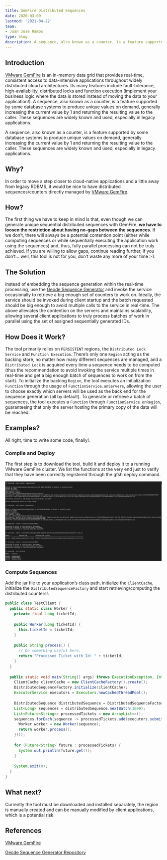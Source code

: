 ```yaml
---
title: GemFire Distributed Sequences
date: 2020-03-09
lastmod: '2021-04-22'
team:
- Juan Jose Ramos
type: blog
description: A sequence, also known as a counter, is a feature supported by some database systems to produce unique values on demand. Use the GemFire Sequence Generator and invoke the service to retrieve a set of counters to work on.
---
```


## Introduction
[VMware GemFire](https://tanzu.vmware.com/gemfire) is an in-memory data grid that provides real-time, consistent access to data-intensive applications throughout widely distributed cloud architectures. Its many features include fault-tolerance, high-availability, distributed locks and function execution (implement your business logic where the data is stored instead of moving the data to your application!).
A sequence, also known as a counter, is a feature supported by some database systems to produce unique values on demand, generally increasing the current value by 1 and returning the resulting value to the caller. These sequences are widely known and used, especially in legacy applications.

A sequence, also known as a counter, is a feature supported by some database systems to produce unique values on demand, generally increasing the current value by 1 and returning the resulting value to the caller. These sequences are widely known and used, especially in legacy applications.

## Why?
In order to move a step closer to cloud-native applications and a little away from legacy RDBMS, it would be nice to have distributed sequences/counters directly managed by [VMware GemFire](https://tanzu.vmware.com/gemfire).

## How?
The first thing we have to keep in mind is that, even though we can generate unique sequential distributed sequences with GemFire, **we have to loosen the restriction about having no-gaps between the sequences.** If we don’t, there will always be a potential contention point (either while computing sequences or while sequentially executing the application work using the sequences) and, thus, fully parallel processing can not be truly achieved.
If you are willing to allow gaps, continue reading further, if you don’t… well, this tool is not for you, don’t waste any more of your time :-).

## The Solution
Instead of embedding the sequence generation within the real-time processing, use the [Geode Sequence Generator](https://github.com/jujoramos/geode-sequence-generator) and invoke the service occasionally to retrieve a big enough set of counters to work on.
Ideally, the service should be invoked during client startup and the batch requested should be big enough to avoid multiple calls to the service in real-time. The above alleviates the contention on the servers and maintains scalability, allowing several client applications to truly process batches of work in parallel using the set of assigned sequentially generated IDs.

## How Does it Work?
The tool primarily relies on `PERSISTENT` regions, the `Distributed Lock Service` and `Function Execution`.
There’s only one `Region` acting as the backing store, no matter how many different sequences are managed, and a `Distributed Lock` is acquired every time a sequence needs to be computed (thus the recommendation to avoid invoking the service multiple times in real-time and get a big enough batch of sequences to work on from the start).
To initialize the backing `Region`, the tool executes an initialization `Function` through the usage of `FunctionService.onServers`, allowing the user to choose exactly which servers will be used as the back end for the sequence generation (all by default).
To generate or retrieve a batch of sequences, the tool executes a `Function` through `FunctionService.onRegion`, guaranteeing that only the server hosting the primary copy of the data will be reached.

## Examples?
All right, time to write some code, finally!.

### Compile and Deploy
The first step is to download the tool, build it and deploy it to a running VMware GemFire cluster. We list the functions at the very end just to verify that they have been correctly registered through the gfsh deploy command.

![img](images/geode-distributed-sequences-gfsh-deploy.png)

### Compute Sequences
Add the jar file to your application’s class path, initialize the `ClientCache`, initialize the `DistributedSequenceFactory` and start retrieving/computing the distributed counters!.

```java
public class TestClient {
  public static class Worker {
    private final Long ticketId;

    public Worker(Long ticketId) {
      this.ticketId = ticketId;
    }

    public String process() {
      // Do something useful here.
      return "Processed Ticket with Id: " + ticketId;
    }
  }

  public static void main(String[] args) throws ExecutionException, InterruptedException {
    ClientCache clientCache = new ClientCacheFactory().create();
    DistributedSequenceFactory.initialize(clientCache);
    ExecutorService executors = Executors.newCachedThreadPool();

    DistributedSequence distributedSequence = DistributedSequenceFactory.getSequence("ticketId");
    List<Long> sequences = distributedSequence.nextBatch(1000);
    List<Future<String>> processedTickets = new ArrayList<>();
    sequences.forEach(sequence -> processedTickets.add(executors.submit(() -> {
      Worker worker = new Worker(sequence);
      return worker.process();
    })));

    for (Future<String> future : processedTickets) {
      System.out.println(future.get());
    }

    System.exit(0);
  }
}
```

## What next?
Currently the tool must be downloaded and installed separately, the region is manually created and can be manually modified by client applications, which is a potential risk.

## References
[VMware GemFire](https://github.com/apache/geode)

[Geode Sequence Generator Repository](https://github.com/jujoramos/geode-sequence-generator)